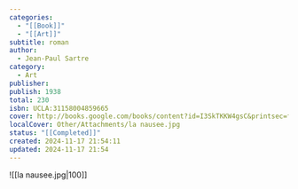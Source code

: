 ```yaml
---
categories:
  - "[[Book]]"
  - "[[Art]]"
subtitle: roman
author:
  - Jean-Paul Sartre
category:
  - Art
publisher: 
publish: 1938
total: 230
isbn: UCLA:31158004859665
cover: http://books.google.com/books/content?id=I3SkTKKW4gsC&printsec=frontcover&img=1&zoom=1&source=gbs_api
localCover: Other/Attachments/la nausee.jpg
status: "[[Completed]]"
created: 2024-11-17 21:54:11
updated: 2024-11-17 21:54
---
```

![[la nausee.jpg|100]]
